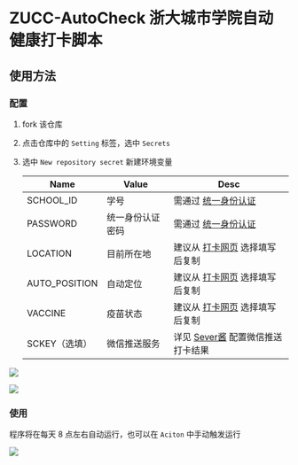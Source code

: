 # ZUCC-AutoCheck 浙大城市学院自动健康打卡脚本

## 使用方法

### 配置

1. fork 该仓库

2. 点击仓库中的 `Setting` 标签，选中 `Secrets`

3. 选中 `New repository secret` 新建环境变量

   | Name          | Value            | Desc                                                         |
   | ------------- | ---------------- | ------------------------------------------------------------ |
   | SCHOOL_ID     | 学号             | 需通过 [统一身份认证](http://ca.zucc.edu.cn/cas/login)       |
   | PASSWORD      | 统一身份认证密码 | 需通过 [统一身份认证](http://ca.zucc.edu.cn/cas/login)       |
   | LOCATION      | 目前所在地       | 建议从 [打卡网页](http://yqdj.zucc.edu.cn/feiyan_api/h5/html/daka/daka.html) 选择填写后复制 |
   | AUTO_POSITION | 自动定位        | 建议从 [打卡网页](http://yqdj.zucc.edu.cn/feiyan_api/h5/html/daka/daka.html) 选择填写后复制 |
   | VACCINE       | 疫苗状态        | 建议从 [打卡网页](http://yqdj.zucc.edu.cn/feiyan_api/h5/html/daka/daka.html) 选择填写后复制 |
   | SCKEY（选填） | 微信推送服务     | 详见 [Sever酱](https://sct.ftqq.com/) 配置微信推送打卡结果     |

![](./assets/create_secret.png)

![](./assets/new.png)

### 使用

程序将在每天 8 点左右自动运行，也可以在 `Aciton` 中手动触发运行

![](./assets/run.png)